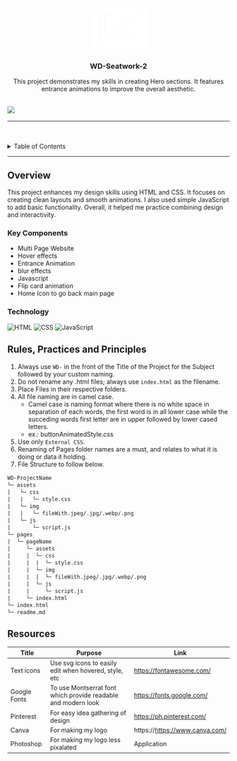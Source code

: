 <a name="readme-top">

<br/>

<br />
<div align="center">
  <a href="https://github.com/Ivanlizardo/">
    <img src=".\assets\img\VectorIvan(White).png" alt="Ivan Logo" width="130" height="100">
  </a>
  <h3 align="center">WD-Seatwork-2</h3>
</div>
<!-- TODO: Make a short description -->
<div align="center">
  This project demonstrates my skills in creating Hero sections. It features entrance animations to improve the overall aesthetic.
</div>

<br />

![](https://visit-counter.vercel.app/counter.png?page=Ivanlizardo/WD-Seatwork-2)

---

<br />
<br />

<details>
  <summary>Table of Contents</summary>
  <ol>
    <li>
      <a href="#overview">Overview</a>
      <ol>
        <li>
          <a href="#key-components">Key Components</a>
        </li>
        <li>
          <a href="#technology">Technology</a>
        </li>
      </ol>
    </li>
    <li>
      <a href="#rule,-practices-and-principles">Rules, Practices and Principles</a>
    </li>
    <li>
      <a href="#resources">Resources</a>
    </li>
  </ol>
</details>

---

## Overview

This project enhances my design skills using HTML and CSS. It focuses on creating clean layouts and smooth animations. I also used simple JavaScript to add basic functionality. Overall, it helped me practice combining design and interactivity.

### Key Components

- Multi Page Website
- Hover effects
- Entrance Animation
- blur effects
- Javascript
- Flip card animation
- Home Icon to go back main page

### Technology

<!-- TODO: List of Technology Used -->

![HTML](https://img.shields.io/badge/HTML-E34F26?style=for-the-badge&logo=html5&logoColor=white)
![CSS](https://img.shields.io/badge/CSS-1572B6?style=for-the-badge&logo=css3&logoColor=white)
![JavaScript](https://img.shields.io/badge/JavaScript-F7DF1E?style=for-the-badge&logo=javascript&logoColor=black)

## Rules, Practices and Principles

1. Always use `WD-` in the front of the Title of the Project for the Subject followed by your custom naming.
2. Do not rename any .html files; always use `index.html` as the filename.
3. Place Files in their respective folders.
4. All file naming are in camel case.
   - Camel case is naming format where there is no white space in separation of each words, the first word is in all lower case while the succeding words first letter are in upper followed by lower cased letters.
   - ex.: buttonAnimatedStyle.css
5. Use only `External CSS`.
6. Renaming of Pages folder names are a must, and relates to what it is doing or data it holding.
7. File Structure to follow below.

```
WD-ProjectName
└─ assets
|   └─ css
|   |   └─ style.css
|   └─ img
|   |   └─ fileWith.jpeg/.jpg/.webp/.png
|   └─ js
|       └─ script.js
└─ pages
|  └─ pageName
|     └─ assets
|     |  └─ css
|     |  |  └─ style.css
|     |  └─ img
|     |  |  └─ fileWith.jpeg/.jpg/.webp/.png
|     |  └─ js
|     |     └─ script.js
|     └─ index.html
└─ index.html
└─ readme.md
```

## Resources

<!-- TODO: Add References -->

| Title        | Purpose                                                       | Link                           |
| ------------ | ------------------------------------------------------------- | ------------------------------ |
| Text icons   | Use svg icons to easily edit when hovered, style, etc         | https://fontawesome.com/       |
| Google Fonts | To use Montserrat font which provide readable and modern look | https://fonts.google.com/      |
| Pinterest    | For easy idea gathering of design                             | https://ph.pinterest.com/      |
| Canva        | For making my logo                                            | https://https://www.canva.com/ |
| Photoshop    | For making my logo less pixalated                             | Application                    |

